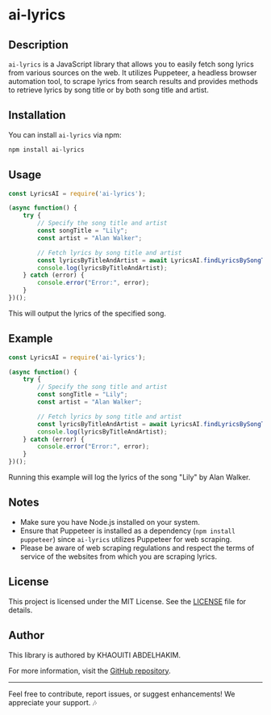 # ai-lyrics

## Description

`ai-lyrics` is a JavaScript library that allows you to easily fetch song lyrics from various sources on the web. It utilizes Puppeteer, a headless browser automation tool, to scrape lyrics from search results and provides methods to retrieve lyrics by song title or by both song title and artist.

## Installation

You can install `ai-lyrics` via npm:

```bash
npm install ai-lyrics
```

## Usage

```javascript
const LyricsAI = require('ai-lyrics');

(async function() {
    try {
        // Specify the song title and artist
        const songTitle = "Lily";
        const artist = "Alan Walker";

        // Fetch lyrics by song title and artist
        const lyricsByTitleAndArtist = await LyricsAI.findLyricsBySongTitleAndArtist(songTitle, artist);
        console.log(lyricsByTitleAndArtist);
    } catch (error) {
        console.error("Error:", error);
    }
})();
```

This will output the lyrics of the specified song.

## Example

```javascript
const LyricsAI = require('ai-lyrics');

(async function() {
    try {
        // Specify the song title and artist
        const songTitle = "Lily";
        const artist = "Alan Walker";

        // Fetch lyrics by song title and artist
        const lyricsByTitleAndArtist = await LyricsAI.findLyricsBySongTitleAndArtist(songTitle, artist);
        console.log(lyricsByTitleAndArtist);
    } catch (error) {
        console.error("Error:", error);
    }
})();
```

Running this example will log the lyrics of the song "Lily" by Alan Walker.

## Notes

- Make sure you have Node.js installed on your system.
- Ensure that Puppeteer is installed as a dependency (`npm install puppeteer`) since `ai-lyrics` utilizes Puppeteer for web scraping.
- Please be aware of web scraping regulations and respect the terms of service of the websites from which you are scraping lyrics.

## License

This project is licensed under the MIT License. See the [LICENSE](LICENSE) file for details.

## Author

This library is authored by KHAOUITI ABDELHAKIM.

For more information, visit the [GitHub repository](https://github.com/example/ai-lyrics).

---

Feel free to contribute, report issues, or suggest enhancements! We appreciate your support. 🎶
